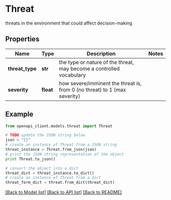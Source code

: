 # Threat

threats in the environment that could affect decision-making

## Properties

Name | Type | Description | Notes
------------ | ------------- | ------------- | -------------
**threat_type** | **str** | the type or nature of the threat, may become a controlled vocabulary | 
**severity** | **float** | how severe/imminent the threat is, from 0 (no threat) to 1 (max severity) | 

## Example

```python
from openapi_client.models.threat import Threat

# TODO update the JSON string below
json = "{}"
# create an instance of Threat from a JSON string
threat_instance = Threat.from_json(json)
# print the JSON string representation of the object
print Threat.to_json()

# convert the object into a dict
threat_dict = threat_instance.to_dict()
# create an instance of Threat from a dict
threat_form_dict = threat.from_dict(threat_dict)
```
[[Back to Model list]](../README.md#documentation-for-models) [[Back to API list]](../README.md#documentation-for-api-endpoints) [[Back to README]](../README.md)


